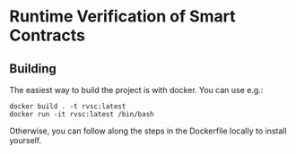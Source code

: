 # Runtime Verification of Smart Contracts

## Building
The easiest way to build the project is with docker.
You can use e.g.:
```
docker build . -t rvsc:latest
docker run -it rvsc:latest /bin/bash
```

Otherwise, you can follow along the steps in the Dockerfile locally to install yourself.
